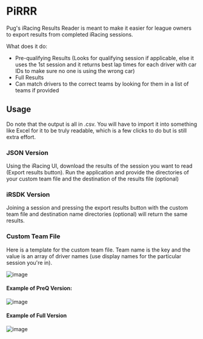 # PiRRR
Pug's iRacing Results Reader is meant to make it easier for league owners to export results from completed iRacing sessions.

What does it do:
- Pre-qualifying Results (Looks for qualifying session if applicable, else it uses the 1st session and it returns best lap times for each driver with car IDs to make sure no one is using the wrong car)
- Full Results 
- Can match drivers to the correct teams by looking for them in a list of teams if provided

## Usage

Do note that the output is all in .csv. You will have to import it into something like Excel for it to be truly readable, which is a few clicks to do but is still extra effort.

### JSON Version
Using the iRacing UI, download the results of the session you want to read (Export results button). Run the application and provide the directories of your custom team file and the destination of the results file (optional)

### iRSDK Version
Joining a session and pressing the export results button with the custom team file and destination name directories (optional) will return the same results.

### Custom Team File
Here is a template for the custom team file. Team name is the key and the value is an array of driver names (use display names for the particular session you're in).

![image](https://user-images.githubusercontent.com/46400065/187563886-e0408fc4-1763-406f-8bc9-40905bbc6fc4.png)

#### Example of PreQ Version:
![image](https://user-images.githubusercontent.com/46400065/187984924-08e0b227-59ab-46d6-94bf-4141a1e0b434.png)

#### Example of Full Version
![image](https://user-images.githubusercontent.com/46400065/187984982-ff854a52-3504-4067-b234-b976c9730475.png)
